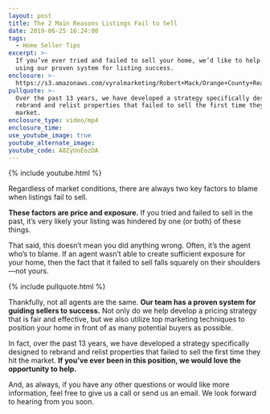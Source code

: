 ```yaml
---
layout: post
title: The 2 Main Reasons Listings Fail to Sell
date: 2019-06-25 16:24:00
tags:
  - Home Seller Tips
excerpt: >-
  If you’ve ever tried and failed to sell your home, we’d like to help you out
  using our proven system for listing success.
enclosure: >-
  https://s3.amazonaws.com/vyralmarketing/Robert+Mack/Orange+County+Real+Estate+Agent-+The+2+Main+Reasons+Listings+Fail+to+Sell.mp4
pullquote: >-
  Over the past 13 years, we have developed a strategy specifically designed to
  rebrand and relist properties that failed to sell the first time they hit the
  market.
enclosure_type: video/mp4
enclosure_time:
use_youtube_image: true
youtube_alternate_image:
youtube_code: A8ZyUoEozDA
---
```


{% include youtube.html %}

Regardless of market conditions, there are always two key factors to blame when listings fail to sell.

**These factors are price and exposure.** If you tried and failed to sell in the past, it’s very likely your listing was hindered by one (or both) of these things.

That said, this doesn’t mean you did anything wrong. Often, it’s the agent who’s to blame. If an agent wasn’t able to create sufficient exposure for your home, then the fact that it failed to sell falls squarely on their shoulders—not yours.

{% include pullquote.html %}

Thankfully, not all agents are the same. **Our team has a proven system for guiding sellers to success.** Not only do we help develop a pricing strategy that is fair and effective, but we also utilize top marketing techniques to position your home in front of as many potential buyers as possible.

In fact, over the past 13 years, we have developed a strategy specifically designed to rebrand and relist properties that failed to sell the first time they hit the market. **If you’ve ever been in this position, we would love the opportunity to help.**

And, as always, if you have any other questions or would like more information, feel free to give us a call or send us an email. We look forward to hearing from you soon.